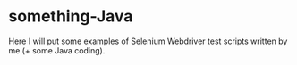 # something-Java

Here I will put some examples of Selenium Webdriver test scripts written by me (+ some Java coding).

